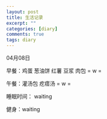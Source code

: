 ```yaml
---
layout: post
title: 生活记录
excerpt: ""
categories: [diary]
comments: true
tags: diary
---
```


04月08日

早餐：鸡蛋 葱油饼 红薯 豆浆 肉包 = w = 

午餐：灌汤包 疙瘩汤 = w =

睡眠时间： waiting

健身：waiting 
